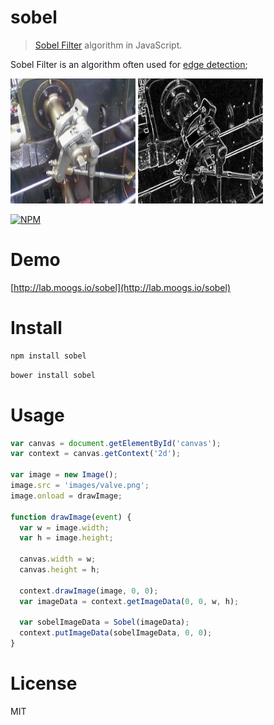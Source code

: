 # sobel

> [Sobel Filter](https://en.wikipedia.org/wiki/Sobel_operator) algorithm in JavaScript.

Sobel Filter is an algorithm often used for [edge detection](https://en.wikipedia.org/wiki/Edge_detection);

<img src="./example/images/valve.png " style="width: 200px; height: 200px;">
<img src="./example/images/valve-output.png " style="width: 200px; height: 200px;">

[![NPM](https://nodei.co/npm/sobel.png)](https://nodei.co/npm/sobel)

# Demo

[http://lab.moogs.io/sobel](http://lab.moogs.io/sobel)

# Install

```bash
npm install sobel
```

```bash
bower install sobel
```

# Usage

```javascript
var canvas = document.getElementById('canvas');
var context = canvas.getContext('2d');

var image = new Image();
image.src = 'images/valve.png';
image.onload = drawImage;

function drawImage(event) {
  var w = image.width;
  var h = image.height;

  canvas.width = w;
  canvas.height = h;

  context.drawImage(image, 0, 0);
  var imageData = context.getImageData(0, 0, w, h);

  var sobelImageData = Sobel(imageData);
  context.putImageData(sobelImageData, 0, 0);
}
```

# License

MIT
